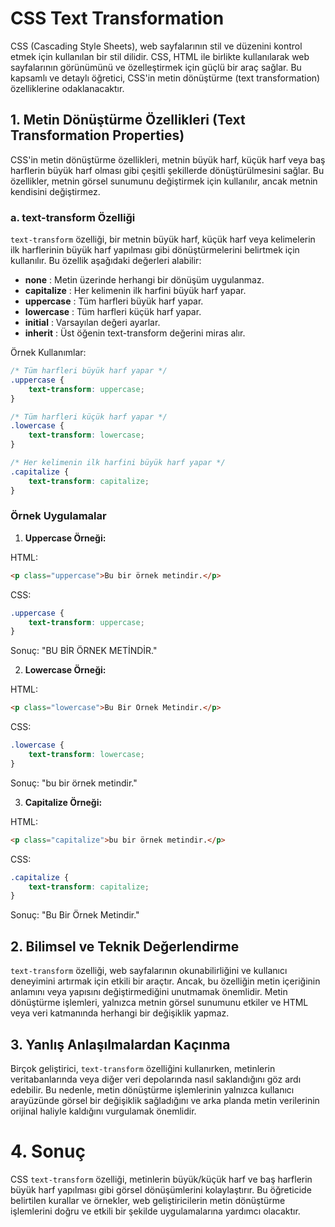 # CSS Text Transformation

CSS (Cascading Style Sheets), web sayfalarının stil ve düzenini kontrol etmek için kullanılan bir stil dilidir. CSS, HTML ile birlikte kullanılarak web sayfalarının görünümünü ve özelleştirmek için güçlü bir araç sağlar. Bu kapsamlı ve detaylı öğretici, CSS'in metin dönüştürme (text transformation) özelliklerine odaklanacaktır.

## 1. Metin Dönüştürme Özellikleri (Text Transformation Properties)

CSS'in metin dönüştürme özellikleri, metnin büyük harf, küçük harf veya baş harflerin büyük harf olması gibi çeşitli şekillerde dönüştürülmesini sağlar. Bu özellikler, metnin görsel sunumunu değiştirmek için kullanılır, ancak metnin kendisini değiştirmez.

### a. text-transform Özelliği

`text-transform` özelliği, bir metnin büyük harf, küçük harf veya kelimelerin ilk harflerinin büyük harf yapılması gibi dönüştürmelerini belirtmek için kullanılır. Bu özellik aşağıdaki değerleri alabilir:

* **none** : Metin üzerinde herhangi bir dönüşüm uygulanmaz.
* **capitalize** : Her kelimenin ilk harfini büyük harf yapar.
* **uppercase** : Tüm harfleri büyük harf yapar.
* **lowercase** : Tüm harfleri küçük harf yapar.
* **initial** : Varsayılan değeri ayarlar.
* **inherit** : Üst öğenin text-transform değerini miras alır.

Örnek Kullanımlar:

```css
/* Tüm harfleri büyük harf yapar */
.uppercase {
    text-transform: uppercase;
}

/* Tüm harfleri küçük harf yapar */
.lowercase {
    text-transform: lowercase;
}

/* Her kelimenin ilk harfini büyük harf yapar */
.capitalize {
    text-transform: capitalize;
}
```

### Örnek Uygulamalar

1. **Uppercase Örneği:** 

HTML:

```html
<p class="uppercase">Bu bir örnek metindir.</p>
```

CSS:

```css
.uppercase {
    text-transform: uppercase;
}
```

Sonuç: "BU BİR ÖRNEK METİNDİR."

2. **Lowercase Örneği:** 

HTML:

```html
<p class="lowercase">Bu Bir Örnek Metindir.</p>
```

CSS:

```css
.lowercase {
    text-transform: lowercase;
}
```

Sonuç: "bu bir örnek metindir."

3. **Capitalize Örneği:** 

HTML:

```html
<p class="capitalize">bu bir örnek metindir.</p>
```

CSS:

```css
.capitalize {
    text-transform: capitalize;
}
```

Sonuç: "Bu Bir Örnek Metindir."

## 2. Bilimsel ve Teknik Değerlendirme

`text-transform` özelliği, web sayfalarının okunabilirliğini ve kullanıcı deneyimini artırmak için etkili bir araçtır. Ancak, bu özelliğin metin içeriğinin anlamını veya yapısını değiştirmediğini unutmamak önemlidir. Metin dönüştürme işlemleri, yalnızca metnin görsel sunumunu etkiler ve HTML veya veri katmanında herhangi bir değişiklik yapmaz.

## 3. Yanlış Anlaşılmalardan Kaçınma

Birçok geliştirici, `text-transform` özelliğini kullanırken, metinlerin veritabanlarında veya diğer veri depolarında nasıl saklandığını göz ardı edebilir. Bu nedenle, metin dönüştürme işlemlerinin yalnızca kullanıcı arayüzünde görsel bir değişiklik sağladığını ve arka planda metin verilerinin orijinal haliyle kaldığını vurgulamak önemlidir.

# 4. Sonuç

CSS `text-transform` özelliği, metinlerin büyük/küçük harf ve baş harflerin büyük harf yapılması gibi görsel dönüşümlerini kolaylaştırır. Bu öğreticide belirtilen kurallar ve örnekler, web geliştiricilerin metin dönüştürme işlemlerini doğru ve etkili bir şekilde uygulamalarına yardımcı olacaktır.
